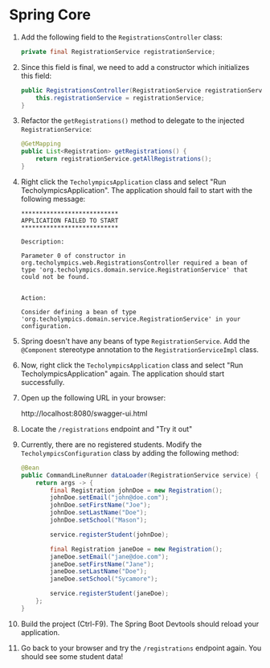 # Spring Core

1. Add the following field to the ```RegistrationsController``` class:

    ```java
    private final RegistrationService registrationService;
    ```
    
2. Since this field is final, we need to add a constructor which initializes this field:

    ```java
    public RegistrationsController(RegistrationService registrationService) {
        this.registrationService = registrationService;
    }
    ```

3. Refactor the ```getRegistrations()``` method to delegate to the injected ```RegistrationService```:

    ```java
    @GetMapping
    public List<Registration> getRegistrations() {
        return registrationService.getAllRegistrations();
    }
    ```
    
4. Right click the ```TecholympicsApplication``` class and select "Run TecholympicsApplication". The application should fail to start with the following message:

    ```text
    ***************************
    APPLICATION FAILED TO START
    ***************************
    
    Description:
    
    Parameter 0 of constructor in org.techolympics.web.RegistrationsController required a bean of type 'org.techolympics.domain.service.RegistrationService' that could not be found.
    
    
    Action:
    
    Consider defining a bean of type 'org.techolympics.domain.service.RegistrationService' in your configuration.
    ```

5. Spring doesn't have any beans of type ```RegistrationService```. Add the ```@Component``` stereotype annotation to the ```RegistrationServiceImpl``` class. 

6. Now, right click the ```TecholympicsApplication``` class and select "Run TecholympicsApplication" again.  The application should start successfully.
 
7. Open up the following URL in your browser:

    http://localhost:8080/swagger-ui.html
 
8. Locate the ```/registrations``` endpoint and "Try it out"
    
9. Currently, there are no registered students.  Modify the ```TecholympicsConfiguration``` class by adding the following method:

    ```java
    @Bean
    public CommandLineRunner dataLoader(RegistrationService service) {
        return args -> {
            final Registration johnDoe = new Registration();
            johnDoe.setEmail("john@doe.com");
            johnDoe.setFirstName("Joe");
            johnDoe.setLastName("Doe");
            johnDoe.setSchool("Mason");
    
            service.registerStudent(johnDoe);
    
            final Registration janeDoe = new Registration();
            janeDoe.setEmail("jane@doe.com");
            janeDoe.setFirstName("Jane");
            janeDoe.setLastName("Doe");
            janeDoe.setSchool("Sycamore");
    
            service.registerStudent(janeDoe);
        };
    }
    ```
10. Build the project (Ctrl-F9).  The Spring Boot Devtools should reload your application.

11. Go back to your browser and try the ```/registrations``` endpoint again.  You should see some student data!  